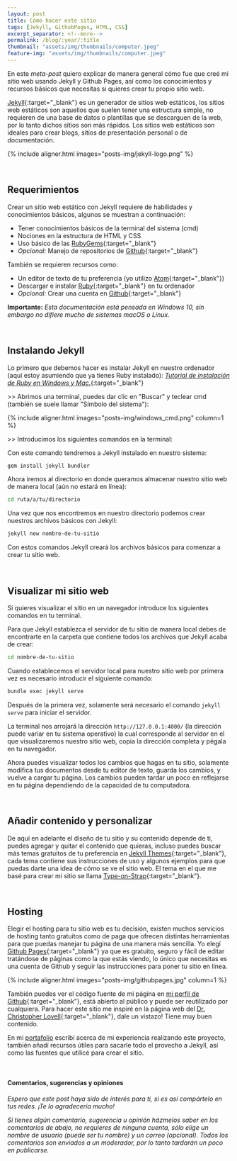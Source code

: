 ```yaml
---
layout: post
title: Cómo hacer este sitio
tags: [Jekyll, GithubPages, HTML, CSS]
excerpt_separator: <!--more-->
permalink: /blog/:year/:title
thumbnail: "assets/img/thumbnails/computer.jpeg"
feature-img: "assets/img/thumbnails/computer.jpeg"
---
```


En este *meta-post* quiero explicar de manera general cómo fue que creé mi sitio web usando Jekyll y Github Pages, así como los conocimientos y recursos básicos que necesitas si quieres crear tu propio sitio web.

<!--more-->

[Jekyll](https://jekyllrb.com/){:target="_blank"} es un generador de sitios web estáticos, los sitios web estáticos son aquellos que suelen tener una estructura simple, no requieren de una base de datos o plantillas que se descarguen de la web, por lo tanto dichos sitios son más rápidos. Los sitios web estáticos son ideales para crear blogs, sitios de presentación personal o de documentación.

{% include aligner.html images="posts-img/jekyll-logo.png" %}

<br>

## Requerimientos
Crear un sitio web estático con Jekyll requiere de habilidades y conocimientos básicos, algunos se muestran a continuación:
- Tener conocimientos básicos de la terminal del sistema (cmd)
- Nociones en la estructura de HTML y CSS
- Uso básico de las [RubyGems](https://rubygems.org/){:target="_blank"}
- *Opcional:* Manejo de repositorios de [Github](https://github.com/){:target="_blank"}

También se requieren recursos como:
- Un editor de texto de tu preferencia (yo utilizo [Atom](https://atom.io/){:target="_blank"})
- Descargar e instalar [Ruby](https://www.ruby-lang.org/es/){:target="_blank"} en tu ordenador
- *Opcional:* Crear una cuenta en [Github](https://github.com/){:target="_blank"}

**Importante:** *Esta documentación está pensada en Windows 10, sin embargo no difiere mucho de sistemas macOS o Linux.*

<br>

## Instalando Jekyll
Lo primero que debemos hacer es instalar Jekyll en nuestro ordenador (aquí estoy asumiendo que ya tienes Ruby instalado):
[_Tutorial de instalación de Ruby en Windows y Mac._](https://youtu.be/LfP7Y9Ja6Qc){:target="_blank"}

\>> Abrimos una terminal, puedes dar clic en "Buscar" y teclear cmd (también se suele llamar "Símbolo del sistema"):

{% include aligner.html images="posts-img/windows_cmd.png" column=1 %}

\>> Introducimos los siguientes comandos en la terminal:

Con este comando tendremos a Jekyll instalado en nuestro sistema:
```bash
gem install jekyll bundler
```

Ahora iremos al directorio en donde queramos almacenar nuestro sitio web de manera local (aún no estará en línea):
```bash
cd ruta/a/tu/directorio
```

Una vez que nos encontremos en nuestro directorio podemos crear nuestros archivos básicos con Jekyll:
```bash
jekyll new nombre-de-tu-sitio
```

Con estos comandos Jekyll creará los archivos básicos para comenzar a crear tu sitio web.

<br>

## Visualizar mi sitio web
Si quieres visualizar el sitio en un navegador introduce los siguientes comandos en tu terminal.

Para que Jekyll establezca el servidor de tu sitio de manera local debes de encontrarte en la carpeta que contiene todos los archivos que Jekyll acaba de crear:
```bash
cd nombre-de-tu-sitio
```

Cuando establecemos el servidor local para nuestro sitio web por primera vez es necesario introducir el siguiente comando:
```bash
bundle exec jekyll serve
```

Después de la primera vez, solamente será necesario el comando `jekyll serve` para iniciar el servidor.

La terminal nos arrojará la dirección `http://127.0.0.1:4000/` (la dirección puede variar en tu sistema operativo) la cual corresponde al servidor en el que visualizaremos nuestro sitio web, copia la dirección completa y pégala en tu navegador.

Ahora puedes visualizar todos los cambios que hagas en tu sitio, solamente modifica tus documentos desde tu editor de texto, guarda los cambios, y vuelve a cargar tu página. Los cambios pueden tardar un poco en reflejarse en tu página dependiendo de la capacidad de tu computadora.

<br>

## Añadir contenido y personalizar
De aquí en adelante el diseño de tu sitio y su contenido depende de ti, puedes agregar y quitar el contenido que quieras, incluso puedes buscar más temas gratuitos de tu preferencia en [Jekyll Themes](https://jekyllthemes.io/free){:target="_blank"}, cada tema contiene sus instrucciones de uso y algunos ejemplos para que puedas darte una idea de cómo se ve el sitio web. El tema en el que me basé para crear mi sitio se llama [Type-on-Strap](https://github.com/sylhare/Type-on-Strap){:target="_blank"}.

<br>

## Hosting
Elegir el hosting para tu sitio web es tu decisión, existen muchos servicios de hosting tanto gratuitos como de paga que ofrecen distintas herramientas para que puedas manejar tu página de una manera más sencilla. Yo elegí [Github Pages](https://pages.github.com/){:target="_blank"} ya que es gratuito, seguro y fácil de editar tratándose de páginas como la que estás viendo, lo único que necesitas es una cuenta de Github y seguir las instrucciones para poner tu sitio en línea.

{% include aligner.html images="posts-img/githubpages.jpg" column=1 %}

También puedes ver el código fuente de mi página en [mi perfil de Github](https://github.com/JCBucio){:target="_blank"}, está abierto al público y puede ser reutilizado por cualquiera. Para hacer este sitio me inspiré en la página web del [Dr. Christopher Lovell](https://www.christopherlovell.co.uk/){:target="_blank"}, dale un vistazo! Tiene muy buen contenido.

En mi [portafolio](/portafolio/Mi-sitio-web) escribí acerca de mi experiencia realizando este proyecto, también añadí recursos útiles para sacarle todo el provecho a Jekyll, así como las fuentes que utilicé para crear el sitio.

<br>

#### Comentarios, sugerencias y opiniones
_Espero que este post haya sido de interés para ti, si es así compártelo en tus redes. ¡Te lo agradecería mucho!_

_Si tienes algún comentario, sugerencia u opinión házmelos saber en los comentarios de abajo, no requieres de ninguna cuenta, sólo elige un nombre de usuario (puede ser tu nombre) y un correo (opcional). Todos los comentarios son enviados a un moderador, por lo tanto tardarán un poco en publicarse._
